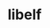 ---
title: "libelf"
layout: cache
categories: [package, develop]
meta: {"compilers": ["apple-clang@=15.0.0", "gcc@=11.4.0"], "num_specs": 4, "num_specs_by_stack": {"developer-tools-darwin": 1, "e4s": 3, "root": 4}, "oss": ["ubuntu22.04", "ventura"], "platforms": ["darwin", "linux"], "stacks": ["developer-tools-darwin", "e4s", "root"], "targets": ["aarch64", "x86_64_v3"], "versions": ["0.8.13"]}
spec_details: [{"compiler": "apple-clang@=15.0.0", "hash": "ggbjmw3qolghtmextep4ycr5w2njx7fq", "os": "ventura", "platform": "darwin", "size": "-", "stacks": ["developer-tools-darwin", "root"], "tarball": "https://binaries.spack.io/develop/build_cache/darwin-ventura-aarch64/apple-clang-15.0.0/libelf-0.8.13/darwin-ventura-aarch64-apple-clang-15.0.0-libelf-0.8.13-ggbjmw3qolghtmextep4ycr5w2njx7fq.spack", "target": "aarch64", "variants": ["build_system=autotools"], "versions": ["0.8.13"]}, {"compiler": "gcc@=11.4.0", "hash": "dcqv6l6h7txwjsitq7nz4sicvt2hyvl3", "os": "ubuntu22.04", "platform": "linux", "size": "-", "stacks": ["e4s", "root"], "tarball": "https://binaries.spack.io/develop/build_cache/linux-ubuntu22.04-x86_64_v3/gcc-11.4.0/libelf-0.8.13/linux-ubuntu22.04-x86_64_v3-gcc-11.4.0-libelf-0.8.13-dcqv6l6h7txwjsitq7nz4sicvt2hyvl3.spack", "target": "x86_64_v3", "variants": ["build_system=autotools"], "versions": ["0.8.13"]}, {"compiler": "gcc@=11.4.0", "hash": "5kg4mffsykbfwvq5r7zhgiyxfifppbuf", "os": "ubuntu22.04", "platform": "linux", "size": "-", "stacks": ["e4s", "root"], "tarball": "https://binaries.spack.io/develop/build_cache/linux-ubuntu22.04-x86_64_v3/gcc-11.4.0/libelf-0.8.13/linux-ubuntu22.04-x86_64_v3-gcc-11.4.0-libelf-0.8.13-5kg4mffsykbfwvq5r7zhgiyxfifppbuf.spack", "target": "x86_64_v3", "variants": ["build_system=autotools"], "versions": ["0.8.13"]}, {"compiler": "gcc@=11.4.0", "hash": "eccn3qx7r55ytg4rg3epgmzis6qsdyyr", "os": "ubuntu22.04", "platform": "linux", "size": "-", "stacks": ["e4s", "root"], "tarball": "https://binaries.spack.io/develop/build_cache/linux-ubuntu22.04-x86_64_v3/gcc-11.4.0/libelf-0.8.13/linux-ubuntu22.04-x86_64_v3-gcc-11.4.0-libelf-0.8.13-eccn3qx7r55ytg4rg3epgmzis6qsdyyr.spack", "target": "x86_64_v3", "variants": ["build_system=autotools"], "versions": ["0.8.13"]}]
---